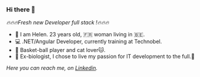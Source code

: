 ### Hi there 👋

  *🔥🔥🔥Fresh new Developer full stack !🔥🔥🔥*

* 👩 I am Helen. 23 years old, 🇫🇷 woman living in 🇧🇪. 
* 💻 .NET/Angular Developer, currently training at Technobel.
* 🏀 Basket-ball player and cat lover🐱.
* 🦋 Ex-biologist, I chose to live my passion for IT development to the full.🚀

*Here you can reach me, on [Linkedin](wwww.linkedin.com/in/hélène-léonard-072219184).*
